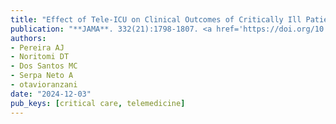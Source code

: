 ```yaml
---
title: "Effect of Tele-ICU on Clinical Outcomes of Critically Ill Patients: The TELESCOPE Randomized Clinical Trial"
publication: "**JAMA**. 332(21):1798-1807. <a href='https://doi.org/10.1001/jama.2024.20651' target='_blank' rel='noopener noreferrer'>10.1001/jama.2024.20651</a>"
authors:
- Pereira AJ
- Noritomi DT
- Dos Santos MC
- Serpa Neto A
- otavioranzani
date: "2024-12-03"
pub_keys: [critical care, telemedicine]
---
```

